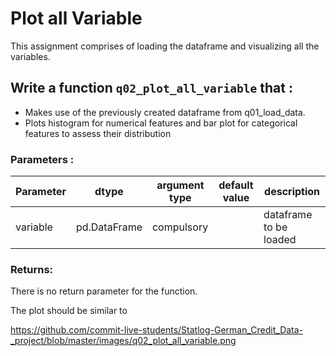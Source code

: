 # Plot all Variable

This assignment comprises of loading the dataframe and visualizing all the variables.

## Write a function `q02_plot_all_variable` that :

- Makes use of the previously created dataframe from q01_load_data.
- Plots histogram for numerical features and bar plot for categorical features to assess their distribution 


### Parameters :

| Parameter | dtype | argument type | default value | description |
| --- | --- | --- | --- | --- |
| variable | pd.DataFrame | compulsory | | dataframe to be loaded |

### Returns:

There is no return parameter for the function. 

The plot should be similar to 

https://github.com/commit-live-students/Statlog-German_Credit_Data-_project/blob/master/images/q02_plot_all_variable.png